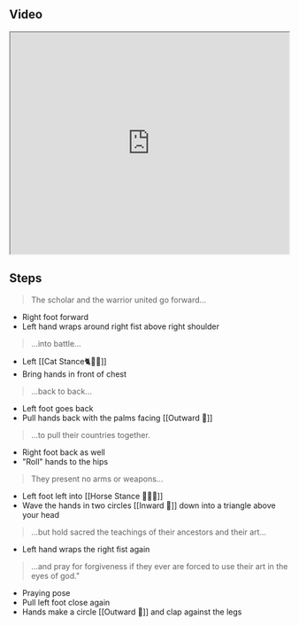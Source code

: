 ## Video

<iframe src="https://www.youtube.com/embed/vlEzft4ztiw" width="100%" height="400"></iframe>

## Steps

> The scholar and the warrior united go forward...

   - Right foot forward
   - Left hand wraps around right fist above right shoulder
   
> ...into battle...

   - Left [[Cat Stance🐈🧍‍♂️]]
   - Bring hands in front of chest
   
> ...back to back...

   - Left foot goes back
   - Pull hands back with the palms facing [[Outward 🔼]]
   
> ...to pull their countries together.

   - Right foot back as well
   - "Roll" hands to the hips
> They present no arms or weapons...

   - Left foot left into [[Horse Stance 🏇🧍‍♂️]]
   - Wave the hands in two circles [[Inward 🔽]] down into a triangle above your head

> ...but hold sacred the teachings of their ancestors and their art...

   - Left hand wraps the right fist again
   
> ...and pray for forgiveness if they ever are forced to use their art in the eyes of god."

 - Praying pose
 - Pull left foot close again
 - Hands make a circle [[Outward 🔼]] and clap against the legs
    